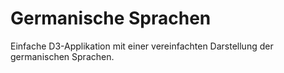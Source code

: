 # Germanische Sprachen

Einfache D3-Applikation mit einer vereinfachten Darstellung der germanischen Sprachen.